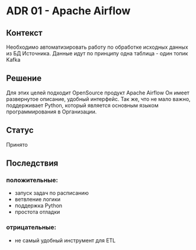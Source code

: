 # ADR 01 - Apache Airflow
## Контекст
Необходимо автоматизировать работу по обработке исходных данных из БД Источника. 
Данные идут по принципу одна таблица - один топик Kafka
## Решение
Для этих целей подходит OpenSource продукт Apache Airflow
Он имеет развернутое описание, удобный интерфейс.
Так же, что не мало важно, поддерживает Python, который является основным языком программирования в Организации.
## Статус
Принято
## Последствия 
### положительные:
* запуск задач по расписанию
* ветвление логики
* поддержка Python
* простота отладки
### отрицательные:
* не самый удобный инструмент для ETL
